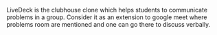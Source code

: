 LiveDeck is the clubhouse clone which helps students to communicate problems in a group. Consider it as an extension to google meet where problems room are mentioned and one can go there to discuss verbally.
